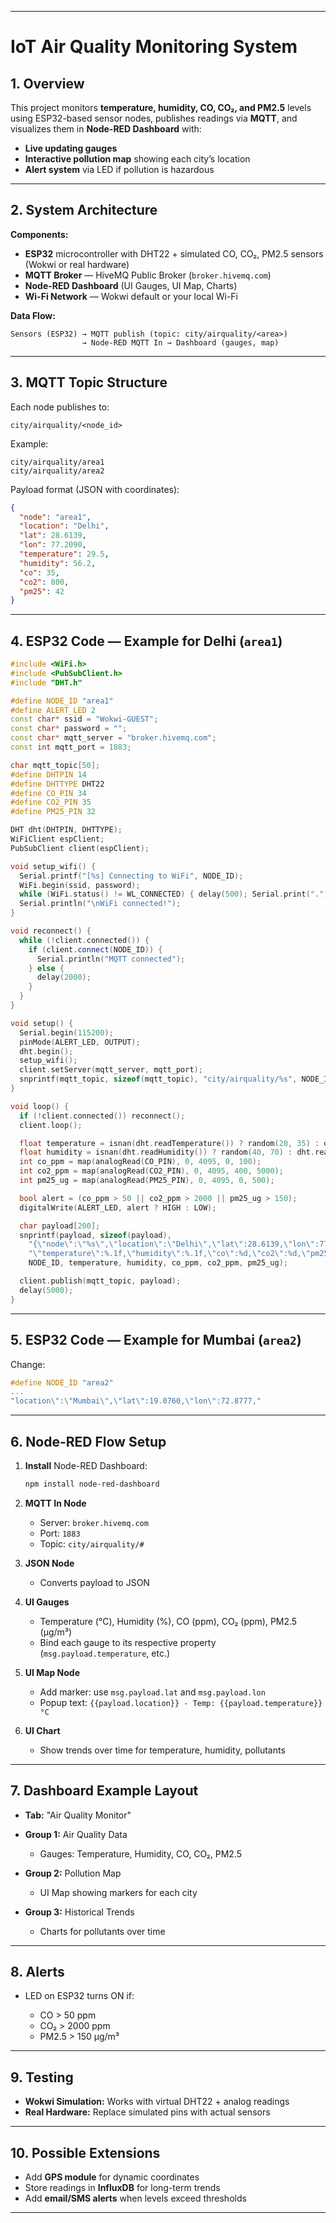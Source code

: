
---

# IoT Air Quality Monitoring System 

## **1. Overview**

This project monitors **temperature, humidity, CO, CO₂, and PM2.5** levels using ESP32-based sensor nodes, publishes readings via **MQTT**, and visualizes them in **Node-RED Dashboard** with:

* **Live updating gauges**
* **Interactive pollution map** showing each city’s location
* **Alert system** via LED if pollution is hazardous

---

## **2. System Architecture**

**Components:**

* **ESP32** microcontroller with DHT22 + simulated CO, CO₂, PM2.5 sensors (Wokwi or real hardware)
* **MQTT Broker** — HiveMQ Public Broker (`broker.hivemq.com`)
* **Node-RED Dashboard** (UI Gauges, UI Map, Charts)
* **Wi-Fi Network** — Wokwi default or your local Wi-Fi

**Data Flow:**

```
Sensors (ESP32) → MQTT publish (topic: city/airquality/<area>)
                → Node-RED MQTT In → Dashboard (gauges, map)
```

---

## **3. MQTT Topic Structure**

Each node publishes to:

```
city/airquality/<node_id>
```

Example:

```
city/airquality/area1
city/airquality/area2
```

Payload format (JSON with coordinates):

```json
{
  "node": "area1",
  "location": "Delhi",
  "lat": 28.6139,
  "lon": 77.2090,
  "temperature": 29.5,
  "humidity": 56.2,
  "co": 35,
  "co2": 800,
  "pm25": 42
}
```

---

## **4. ESP32 Code — Example for Delhi (`area1`)**

```cpp
#include <WiFi.h>
#include <PubSubClient.h>
#include "DHT.h"

#define NODE_ID "area1"
#define ALERT_LED 2
const char* ssid = "Wokwi-GUEST";
const char* password = "";
const char* mqtt_server = "broker.hivemq.com";
const int mqtt_port = 1883;

char mqtt_topic[50];
#define DHTPIN 14
#define DHTTYPE DHT22
#define CO_PIN 34
#define CO2_PIN 35
#define PM25_PIN 32

DHT dht(DHTPIN, DHTTYPE);
WiFiClient espClient;
PubSubClient client(espClient);

void setup_wifi() {
  Serial.printf("[%s] Connecting to WiFi", NODE_ID);
  WiFi.begin(ssid, password);
  while (WiFi.status() != WL_CONNECTED) { delay(500); Serial.print("."); }
  Serial.println("\nWiFi connected!");
}

void reconnect() {
  while (!client.connected()) {
    if (client.connect(NODE_ID)) {
      Serial.println("MQTT connected");
    } else {
      delay(2000);
    }
  }
}

void setup() {
  Serial.begin(115200);
  pinMode(ALERT_LED, OUTPUT);
  dht.begin();
  setup_wifi();
  client.setServer(mqtt_server, mqtt_port);
  snprintf(mqtt_topic, sizeof(mqtt_topic), "city/airquality/%s", NODE_ID);
}

void loop() {
  if (!client.connected()) reconnect();
  client.loop();

  float temperature = isnan(dht.readTemperature()) ? random(20, 35) : dht.readTemperature();
  float humidity = isnan(dht.readHumidity()) ? random(40, 70) : dht.readHumidity();
  int co_ppm = map(analogRead(CO_PIN), 0, 4095, 0, 100);
  int co2_ppm = map(analogRead(CO2_PIN), 0, 4095, 400, 5000);
  int pm25_ug = map(analogRead(PM25_PIN), 0, 4095, 0, 500);

  bool alert = (co_ppm > 50 || co2_ppm > 2000 || pm25_ug > 150);
  digitalWrite(ALERT_LED, alert ? HIGH : LOW);

  char payload[200];
  snprintf(payload, sizeof(payload),
    "{\"node\":\"%s\",\"location\":\"Delhi\",\"lat\":28.6139,\"lon\":77.2090,"
    "\"temperature\":%.1f,\"humidity\":%.1f,\"co\":%d,\"co2\":%d,\"pm25\":%d}",
    NODE_ID, temperature, humidity, co_ppm, co2_ppm, pm25_ug);

  client.publish(mqtt_topic, payload);
  delay(5000);
}
```

---

## **5. ESP32 Code — Example for Mumbai (`area2`)**

Change:

```cpp
#define NODE_ID "area2"
...
"location\":\"Mumbai\",\"lat\":19.0760,\"lon\":72.8777,"
```

---

## **6. Node-RED Flow Setup**

1. **Install** Node-RED Dashboard:

   ```bash
   npm install node-red-dashboard
   ```

2. **MQTT In Node**

   * Server: `broker.hivemq.com`
   * Port: `1883`
   * Topic: `city/airquality/#`

3. **JSON Node**

   * Converts payload to JSON

4. **UI Gauges**

   * Temperature (°C), Humidity (%), CO (ppm), CO₂ (ppm), PM2.5 (µg/m³)
   * Bind each gauge to its respective property (`msg.payload.temperature`, etc.)

5. **UI Map Node**

   * Add marker: use `msg.payload.lat` and `msg.payload.lon`
   * Popup text: `{{payload.location}} - Temp: {{payload.temperature}}°C`

6. **UI Chart**

   * Show trends over time for temperature, humidity, pollutants

---

## **7. Dashboard Example Layout**

* **Tab:** "Air Quality Monitor"
* **Group 1:** Air Quality Data

  * Gauges: Temperature, Humidity, CO, CO₂, PM2.5
* **Group 2:** Pollution Map

  * UI Map showing markers for each city
* **Group 3:** Historical Trends

  * Charts for pollutants over time

---

## **8. Alerts**

* LED on ESP32 turns ON if:

  * CO > 50 ppm
  * CO₂ > 2000 ppm
  * PM2.5 > 150 µg/m³

---

## **9. Testing**

* **Wokwi Simulation:** Works with virtual DHT22 + analog readings
* **Real Hardware:** Replace simulated pins with actual sensors

---

## **10. Possible Extensions**

* Add **GPS module** for dynamic coordinates
* Store readings in **InfluxDB** for long-term trends
* Add **email/SMS alerts** when levels exceed thresholds

---

